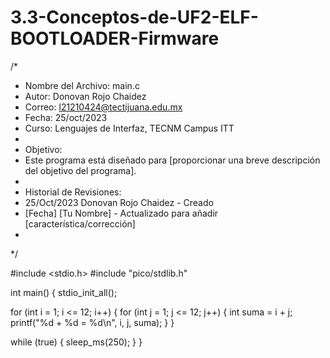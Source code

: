 # 3.3-Conceptos-de-UF2-ELF-BOOTLOADER-Firmware
/*
 * Nombre del Archivo: main.c
 * Autor:   Donovan Rojo Chaidez
 * Correo:  l21210424@tectijuana.edu.mx
 * Fecha:   25/oct/2023
 * Curso:   Lenguajes de Interfaz, TECNM Campus ITT
 * 
 * Objetivo:
 * Este programa está diseñado para [proporcionar una breve descripción del objetivo del programa].
 *
 * Historial de Revisiones:
 * 25/Oct/2023        Donovan Rojo Chaidez - Creado
 * [Fecha]        [Tu Nombre] - Actualizado para añadir [característica/corrección]
 *
 */

#include <stdio.h>
#include "pico/stdlib.h"

int main() {
  stdio_init_all();

  for (int i = 1; i <= 12; i++) {
    for (int j = 1; j <= 12; j++) {
      int suma = i + j;
      printf("%d + %d = %d\n", i, j, suma);
    }
  }

  while (true) {
    sleep_ms(250);
  }
}
